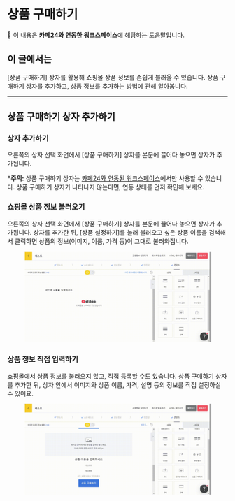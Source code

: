 # 상품 구매하기

💬 이 내용은 **카페24와 연동한 워크스페이스**에 해당하는 도움말입니다.

## 이 글에서는

\[상품 구매하기] 상자를 활용해 쇼핑몰 상품 정보를 손쉽게 불러올 수 있습니다. 상품 구매하기 상자를 추가하고, 상품 정보를 추가하는 방법에 관해 알아봅니다.

***

## 상품 구매하기 상자 추가하기

### 상자 추가하기

오른쪽의 상자 선택 화면에서 \[상품 구매하기] 상자를 본문에 끌어다 놓으면 상자가 추가됩니다.

**\*주의:** 상품 구매하기 상자는 [카페24와 연동된 워크스페이스](../../../integration/cafe24/)에서만 사용할 수 있습니다. 상품 구매하기 상자가 나타나지 않는다면, 연동 상태를 먼저 확인해 보세요.

### 쇼핑몰 상품 정보 불러오기

오른쪽의 상자 선택 화면에서 \[상품 구매하기] 상자를 본문에 끌어다 놓으면 상자가 추가됩니다. 상자를 추가한 뒤, \[상품 설정하기]를 눌러 불러오고 싶은 상품 이름을 검색해서 클릭하면 상품의 정보(이미지, 이름, 가격 등)이 그대로 불러와집니다.

<figure><img src="../../../.gitbook/assets/screencast-stibee.com-2024.05.16-15_49_44.gif" alt=""><figcaption></figcaption></figure>

### 상품 정보 직접 입력하기

쇼핑몰에서 상품 정보를 불러오지 않고, 직접 등록할 수도 있습니다. 상품 구매하기 상자를 추가한 뒤, 상자 안에서 이미지와 상품 이름, 가격, 설명 등의 정보를 직접 설정하실 수 있어요.

<figure><img src="../../../.gitbook/assets/1.gif" alt=""><figcaption></figcaption></figure>
